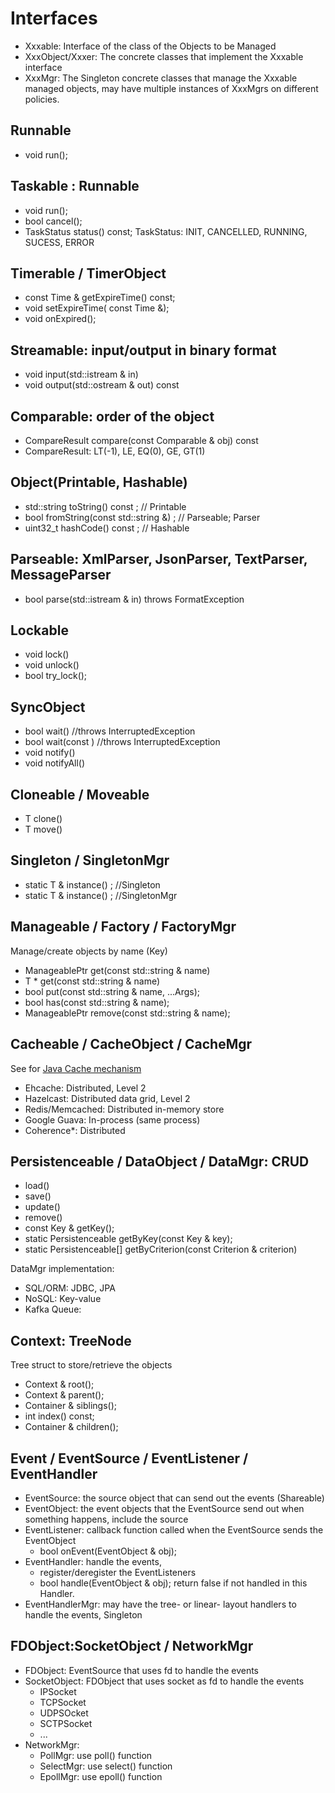 # Interfaces
- Xxxable: Interface of the class of the Objects to be Managed 
- XxxObject/Xxxer: The concrete classes that implement the Xxxable interface
- XxxMgr: The Singleton concrete classes that manage the Xxxable managed objects, may have multiple instances of XxxMgrs on different policies.

## Runnable
- void run(); 

## Taskable : Runnable
- void run(); 
- bool cancel(); 
- TaskStatus status() const; 
TaskStatus: INIT, CANCELLED, RUNNING, SUCESS, ERROR

## Timerable / TimerObject
- const Time & getExpireTime() const; 
- void setExpireTime( const Time &); 
- void onExpired(); 

## Streamable: input/output in binary format
- void input(std::istream & in)
- void output(std::ostream & out) const

## Comparable: order of the object
- CompareResult compare(const Comparable & obj) const
- CompareResult: LT(-1), LE, EQ(0), GE, GT(1)

## Object(Printable, Hashable)
- std::string toString() const ; // Printable
- bool fromString(const std::string &) ; // Parseable; Parser
- uint32_t hashCode() const ;    // Hashable

## Parseable: XmlParser, JsonParser, TextParser, MessageParser
- bool parse(std::istream & in) throws FormatException

## Lockable 
- void lock()
- void unlock()
- bool try_lock();

## SyncObject
- bool wait() //throws InterruptedException
- bool wait(const ) //throws InterruptedException
- void notify()
- void notifyAll()

## Cloneable / Moveable
- T clone()
- T move()

## Singleton / SingletonMgr
- static T & instance() ; //Singleton
- static T & instance() ; //SingletonMgr

## Manageable / Factory / FactoryMgr 
Manage/create objects by name (Key)
- ManageablePtr get(const std::string & name)     
- T * get<T>(const std::string & name)
- bool put<T>(const std::string & name, ...Args);     
- bool has(const std::string & name);
- ManageablePtr remove(const std::string & name);

## Cacheable / CacheObject / CacheMgr
See for [Java Cache mechanism](https://dzone.com/articles/introducing-amp-assimilating-caching-quick-read-fo)
- Ehcache: Distributed, Level 2
- Hazelcast: Distributed data grid, Level 2
- Redis/Memcached: Distributed in-memory store
- Google Guava: In-process (same process)
- Coherence*: Distributed

## Persistenceable / DataObject / DataMgr: CRUD
- load()
- save()
- update()
- remove()
- const Key & getKey();
- static Persistenceable getByKey(const Key & key);
- static Persistenceable[] getByCriterion(const Criterion & criterion)

DataMgr implementation:
- SQL/ORM: JDBC, JPA
- NoSQL: Key-value
- Kafka Queue:

## Context: TreeNode
Tree struct to store/retrieve the objects
- Context & root();
- Context & parent();
- Container<Context> & siblings();  
- int index() const;
- Container<Context> & children();

## Event / EventSource / EventListener / EventHandler
- EventSource: the source object that can send out the events (Shareable)
- EventObject: the event objects that the EventSource send out when something happens, include the source
- EventListener: callback function called when the EventSource sends the EventObject
     - bool onEvent(EventObject & obj);
- EventHandler: handle the events,
     - register/deregister the EventListeners
     - bool handle(EventObject & obj); return false if not handled in this Handler.
- EventHandlerMgr: may have the tree- or linear- layout handlers to handle the events, Singleton

## FDObject:SocketObject / NetworkMgr
- FDObject: EventSource that uses fd to handle the events
- SocketObject: FDObject that uses socket as fd to handle the events
     - IPSocket
     - TCPSocket
     - UDPSOcket
     - SCTPSocket
     - ...
- NetworkMgr:
    - PollMgr: use poll() function 
    - SelectMgr: use select() function 
    - EpollMgr: use epoll() function 
